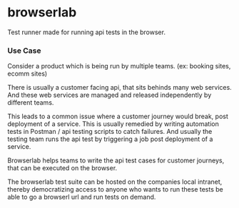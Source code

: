 # browserlab

Test runner made for running api tests in the browser.

### Use Case
Consider a product which is being run by multiple teams. (ex: booking sites, ecomm sites)

There is usually a customer facing api, that sits behinds many web services. And these web services are managed and released independently by different teams.

This leads to a common issue where a customer journey would break, post deployment of a service. This is usually remedied by writing automation tests in Postman / api testing scripts to catch failures. And usually the testing team runs the api test by triggering a job post deployment of a service.


Browserlab helps teams to write the api test cases for customer journeys, that can be executed on the browser.

The browserlab test suite can be hosted on the companies local intranet, thereby democratizing access to anyone who wants to run these tests be able to go a browserl url and run tests on demand.